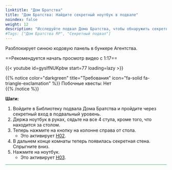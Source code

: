 ```yaml
---
linktitle: "Дом Братства"
title: "Дом Братства: Найдите секретный ноутбук в подвале"
noindex: false
weight: 12
description: "Исследуйте подвал Дома Братства, чтобы обнаружить секретный ноутбук. Следуйте этому пошаговому руководству, чтобы активировать скрытые механизмы."
#Tags: ["Дом Братства RP", "Секретный подвал"]
---
```


Разблокирует синюю кодовую панель в бункере Агентства.

==Рекомендуется начать просмотр видео с 1:17==  

{{< youtube id=gysIfNUKpbw start=77 loading=lazy >}}

{{% notice color="darkgreen" title="Требования" icon="fa-solid fa-triangle-exclamation"  %}}
Побочные квесты: Нет  
{{% /notice %}}

**Шаги:**  

1. Войдите в Библиотеку подвала Дома Братства и пройдите через секретный вход в подвальный уровень.  
2. Держа ноутбук в руках, сядьте на все 4 стула, кроме того, что находится за столом.  
3. Теперь нажмите на кнопку на колонне справа от стола.  
   - Это активирует [H02](/casebook/light_panel#h02).  
4. В дальнем конце комнаты теперь появилась секретная стена. Спрыгните вниз.  
5. Нажмите на ноутбук.  
   - Это активирует [H03](/casebook/light_panel#h03).

<hr style="background-color: #28b44c" size=8>
